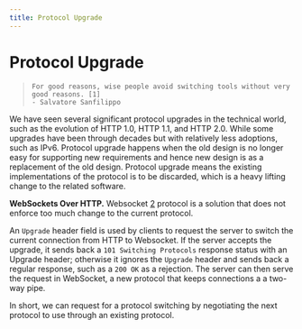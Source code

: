```yaml
---
title: Protocol Upgrade
---
```


# Protocol Upgrade

> ```
> For good reasons, wise people avoid switching tools without very good reasons. [1]
> - Salvatore Sanfilippo
> ```

We have seen several significant protocol upgrades in the technical world, such as the evolution of HTTP 1.0, HTTP 1.1, and HTTP 2.0. While some upgrades have been through decades but with relatively less adoptions, such as IPv6. Protocol upgrade happens when the old design is no longer easy for supporting new requirements and hence new design is as a replacement of the old design. Protocol upgrade means the existing implementations of the protocol is to be discarded, which is a heavy lifting change to the related software.

**WebSockets Over HTTP.** Websocket [2] protocol is a solution that does not enforce too much change to the current protocol. 

An `Upgrade` header field is used by clients to request the server to switch the current connection from HTTP to Websocket. If the server accepts the upgrade, it sends back a `101 Switching Protocols` response status with an Upgrade header; otherwise it ignores the `Upgrade` header and sends back a regular response, such as a `200 OK` as a rejection. The server can then serve the request in WebSocket, a new protocol that keeps connections a a two-way pipe.

In short, we can request for a protocol switching by negotiating the next protocol to use through an existing protocol.

[1]: http://antirez.com/news/130
[2]: https://developer.mozilla.org/en-US/docs/Web/HTTP/Protocol_upgrade_mechanism